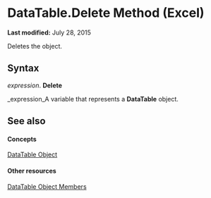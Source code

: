 
# DataTable.Delete Method (Excel)

 **Last modified:** July 28, 2015

Deletes the object.

## Syntax

 _expression_. **Delete**

 _expression_A variable that represents a  **DataTable** object.


## See also


#### Concepts


 [DataTable Object](aca0850b-2e72-cde9-b751-633876e1df99.md)
#### Other resources


 [DataTable Object Members](5a46944b-e7e6-ac7c-6b95-736975a0a3eb.md)
